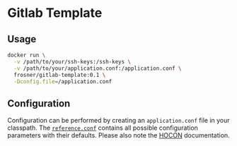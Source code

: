 # Gitlab Template

## Usage

```sh
docker run \
  -v /path/to/your/ssh-keys:/ssh-keys \
  -v /path/to/your/application.conf:/application.conf \
  frosner/gitlab-template:0.1 \
  -Dconfig.file=/application.conf
```

## Configuration

Configuration can be performed by creating an `application.conf` file in your classpath.
The [`reference.conf`](src/main/resources/reference.conf) contains all possible configuration parameters with their defaults.
Please also note the [HOCON](https://github.com/typesafehub/config/blob/master/HOCON.md) documentation.
